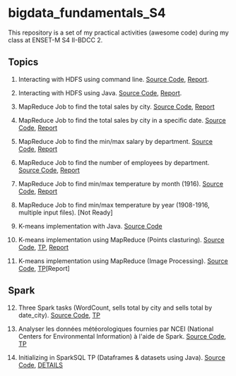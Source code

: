 # bigdata_fundamentals_S4

This repository is a set of my practical activities (awesome code) during my class at ENSET-M S4 II-BDCC 2.

## Topics

1. Interacting with HDFS using command line. [Source Code](https://github.com/essadeq-elaamiri/bigdata_fundamentals_S4/blob/main/scripts/tp1_hdfs_interaction.sh), [Report](https://github.com/essadeq-elaamiri/bigdata_fundamentals_S4/blob/main/comptesRendus/compte_rendu_TP1_Hadoop_ELAAMIRI.pdf).
2. Interacting with HDFS using Java. [Source Code](https://github.com/essadeq-elaamiri/bigdata_fundamentals_S4/tree/main/hdfs-java-tp1), [Report](https://github.com/essadeq-elaamiri/bigdata_fundamentals_S4/blob/main/comptesRendus/compte_rendu_TP1_Hadoop%20withJAVA.pdf).
3. MapReduce Job to find the total sales by city. [Source Code](https://github.com/essadeq-elaamiri/bigdata_fundamentals_S4/tree/main/totalDesVentes/src/main/java/totalDesVentes), [Report](https://github.com/essadeq-elaamiri/bigdata_fundamentals_S4/blob/main/comptesRendus/Tps_MapReduce_essadeq_ELAAMIRI.pdf)
4. MapReduce Job to find the total sales by city in a specific date. [Source Code](https://github.com/essadeq-elaamiri/bigdata_fundamentals_S4/tree/main/totalDesVentes/src/main/java/totalDesVentesAnneeDonnee), [Report](https://github.com/essadeq-elaamiri/bigdata_fundamentals_S4/blob/main/comptesRendus/Tps_MapReduce_essadeq_ELAAMIRI.pdf)
5. MapReduce Job to find the min/max salary by department. [Source Code](https://github.com/essadeq-elaamiri/bigdata_fundamentals_S4/tree/main/minMaxSalaire/src/main/java/minMaxSalaire), [Report](https://github.com/essadeq-elaamiri/bigdata_fundamentals_S4/blob/main/comptesRendus/Tps_MapReduce_essadeq_ELAAMIRI.pdf)
6. MapReduce Job to find the number of employees by department. [Source Code](https://github.com/essadeq-elaamiri/bigdata_fundamentals_S4/tree/main/minMaxSalaire/src/main/java/nombreEmployes), [Report](https://github.com/essadeq-elaamiri/bigdata_fundamentals_S4/blob/main/comptesRendus/Tps_MapReduce_essadeq_ELAAMIRI.pdf)
7. MapReduce Job to find min/max temperature by month (1916). [Source Code](https://github.com/essadeq-elaamiri/bigdata_fundamentals_S4/tree/main/minMaxTemperature/src/main/java), [Report](https://github.com/essadeq-elaamiri/bigdata_fundamentals_S4/blob/main/comptesRendus/Tps_MapReduce_essadeq_ELAAMIRI.pdf)
8. MapReduce Job to find min/max temperature by year (1908-1916, multiple input files). [Not Ready]
9. K-means implementation with Java. [Source Code](https://github.com/essadeq-elaamiri/bigdata_fundamentals_S4/tree/main/kMeans)

10. K-means implementation using MapReduce (Points clasturing). [Source Code](https://github.com/essadeq-elaamiri/bigdata_fundamentals_S4/tree/main/kmeansmapreduce), [TP](https://github.com/essadeq-elaamiri/bigdata_fundamentals_S4/blob/main/comptesRendus/TP6.pdf), [Report]()

11. K-means implementation using MapReduce (Image Processing). [Source Code](https://github.com/essadeq-elaamiri/bigdata_fundamentals_S4), [TP](https://github.com/essadeq-elaamiri/bigdata_fundamentals_S4/blob/main/comptesRendus/TP6.pdf)[Report]

## Spark

12. Three Spark tasks (WordCount, sells total by city and sells total by date_city). [Source Code](https://github.com/essadeq-elaamiri/bigdata_fundamentals_S4/tree/main/tp1spark), [TP](https://github.com/essadeq-elaamiri/bigdata_fundamentals_S4/blob/main/comptesRendus/TP7_enonce.pdf)

13. Analyser les données météorologiques fournies par NCEI (National Centers for Environmental Information) à l'aide de Spark. [Source Code](https://github.com/essadeq-elaamiri/bigdata_fundamentals_S4/tree/main/exercice3Spark), [TP](https://github.com/essadeq-elaamiri/bigdata_fundamentals_S4/tree/main/exercice3Spark)

14. Initializing in SparkSQL TP (Dataframes & datasets using Java). [Source Code](https://github.com/essadeq-elaamiri/bigdata_fundamentals_S4/tree/main/tp-sparkSql), [DETAILS](https://github.com/essadeq-elaamiri/bigdata_fundamentals_S4/tree/main/tp-sparkSql)
